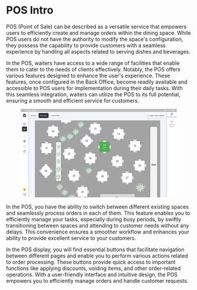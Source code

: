 # POS Intro

POS (Point of Sale) can be described as a versatile service that empowers users to efficiently create and manage orders within the dining space. While POS users do not have the authority to modify the space's configuration, they possess the capability to provide customers with a seamless experience by handling all aspects related to serving dishes and beverages.

In the POS, waiters have access to a wide range of facilities that enable them to cater to the needs of clients effectively. Notably, the POS offers various features designed to enhance the user's experience. These features, once configured in the Back Office, become readily available and accessible to POS users for implementation during their daily tasks. With this seamless integration, waiters can utilize the POS to its full potential, ensuring a smooth and efficient service for customers.

<figure><img src=".gitbook/assets/display-pos.jpg" alt=""><figcaption></figcaption></figure>

In the POS, you have the ability to switch between different existing spaces and seamlessly process orders in each of them. This feature enables you to efficiently manage your tasks, especially during busy periods, by swiftly transitioning between spaces and attending to customer needs without any delays. This convenience ensures a smoother workflow and enhances your ability to provide excellent service to your customers.&#x20;

In the POS display, you will find essential buttons that facilitate navigation between different pages and enable you to perform various actions related to order processing. These buttons provide quick access to important functions like applying discounts, voiding items, and other order-related operations. With a user-friendly interface and intuitive design, the POS empowers you to efficiently manage orders and handle customer requests.
